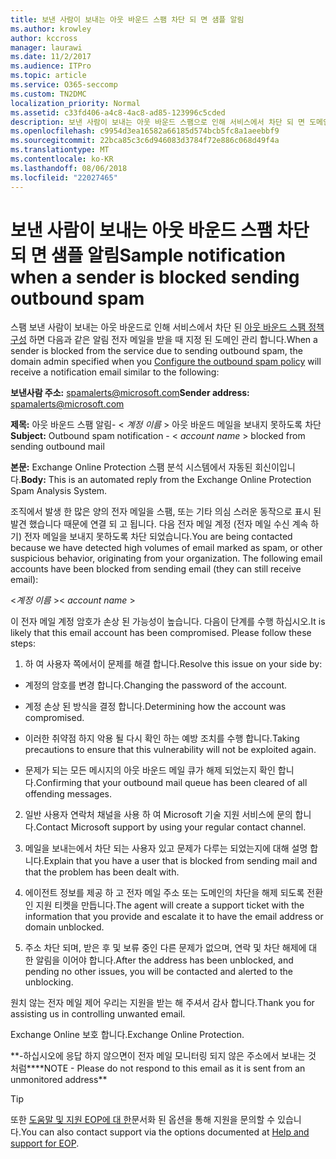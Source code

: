 ```yaml
---
title: 보낸 사람이 보내는 아웃 바운드 스팸 차단 되 면 샘플 알림
ms.author: krowley
author: kccross
manager: laurawi
ms.date: 11/2/2017
ms.audience: ITPro
ms.topic: article
ms.service: O365-seccomp
ms.custom: TN2DMC
localization_priority: Normal
ms.assetid: c33fd406-a4c8-4ac8-ad85-123996c5cded
description: 보낸 사람이 보내는 아웃 바운드 스팸으로 인해 서비스에서 차단 되 면 도메인 관리자 아웃 바운드 스팸 정책 구성이 나타나면 다음과 비슷한 알림 전자 메일을 지정 합니다.
ms.openlocfilehash: c9954d3ea16582a66185d574bcb5fc8a1aeebbf9
ms.sourcegitcommit: 22bca85c3c6d946083d3784f72e886c068d49f4a
ms.translationtype: MT
ms.contentlocale: ko-KR
ms.lasthandoff: 08/06/2018
ms.locfileid: "22027465"
---
```

# <a name="sample-notification-when-a-sender-is-blocked-sending-outbound-spam"></a><span data-ttu-id="1e01f-103">보낸 사람이 보내는 아웃 바운드 스팸 차단 되 면 샘플 알림</span><span class="sxs-lookup"><span data-stu-id="1e01f-103">Sample notification when a sender is blocked sending outbound spam</span></span>

<span data-ttu-id="1e01f-104">스팸 보낸 사람이 보내는 아웃 바운드로 인해 서비스에서 차단 된 [아웃 바운드 스팸 정책 구성](configure-the-outbound-spam-policy.md) 하면 다음과 같은 알림 전자 메일을 받을 때 지정 된 도메인 관리 합니다.</span><span class="sxs-lookup"><span data-stu-id="1e01f-104">When a sender is blocked from the service due to sending outbound spam, the domain admin specified when you [Configure the outbound spam policy](configure-the-outbound-spam-policy.md) will receive a notification email similar to the following:</span></span> 
  
 <span data-ttu-id="1e01f-105">**보낸사람 주소:** spamalerts@microsoft.com</span><span class="sxs-lookup"><span data-stu-id="1e01f-105">**Sender address:** spamalerts@microsoft.com</span></span> 
  
 <span data-ttu-id="1e01f-106">**제목:** 아웃 바운드 스팸 알림- \< *계정 이름* \> 아웃 바운드 메일을 보내지 못하도록 차단    </span><span class="sxs-lookup"><span data-stu-id="1e01f-106">**Subject:** Outbound spam notification - \<  *account name*  \> blocked from sending outbound mail</span></span> 
  
 <span data-ttu-id="1e01f-107">**본문:** Exchange Online Protection 스팸 분석 시스템에서 자동된 회신이입니다.</span><span class="sxs-lookup"><span data-stu-id="1e01f-107">**Body:** This is an automated reply from the Exchange Online Protection Spam Analysis System.</span></span> 
  
<span data-ttu-id="1e01f-p101">조직에서 발생 한 많은 양의 전자 메일을 스팸, 또는 기타 의심 스러운 동작으로 표시 된 발견 했습니다 때문에 연결 되 고 됩니다. 다음 전자 메일 계정 (전자 메일 수신 계속 하기) 전자 메일을 보내지 못하도록 차단 되었습니다.</span><span class="sxs-lookup"><span data-stu-id="1e01f-p101">You are being contacted because we have detected high volumes of email marked as spam, or other suspicious behavior, originating from your organization. The following email accounts have been blocked from sending email (they can still receive email):</span></span>
  
<span data-ttu-id="1e01f-110">\<*계정 이름*  \></span><span class="sxs-lookup"><span data-stu-id="1e01f-110">\< *account name*  \></span></span> 
  
<span data-ttu-id="1e01f-p102">이 전자 메일 계정 암호가 손상 된 가능성이 높습니다. 다음이 단계를 수행 하십시오.</span><span class="sxs-lookup"><span data-stu-id="1e01f-p102">It is likely that this email account has been compromised. Please follow these steps:</span></span>
  
1. <span data-ttu-id="1e01f-113">하 여 사용자 쪽에서이 문제를 해결 합니다.</span><span class="sxs-lookup"><span data-stu-id="1e01f-113">Resolve this issue on your side by:</span></span>
    
  - <span data-ttu-id="1e01f-114">계정의 암호를 변경 합니다.</span><span class="sxs-lookup"><span data-stu-id="1e01f-114">Changing the password of the account.</span></span>
    
  - <span data-ttu-id="1e01f-115">계정 손상 된 방식을 결정 합니다.</span><span class="sxs-lookup"><span data-stu-id="1e01f-115">Determining how the account was compromised.</span></span>
    
  - <span data-ttu-id="1e01f-116">이러한 취약점 하지 악용 될 다시 확인 하는 예방 조치를 수행 합니다.</span><span class="sxs-lookup"><span data-stu-id="1e01f-116">Taking precautions to ensure that this vulnerability will not be exploited again.</span></span>
    
  - <span data-ttu-id="1e01f-117">문제가 되는 모든 메시지의 아웃 바운드 메일 큐가 해제 되었는지 확인 합니다.</span><span class="sxs-lookup"><span data-stu-id="1e01f-117">Confirming that your outbound mail queue has been cleared of all offending messages.</span></span>
    
2. <span data-ttu-id="1e01f-118">일반 사용자 연락처 채널을 사용 하 여 Microsoft 기술 지원 서비스에 문의 합니다.</span><span class="sxs-lookup"><span data-stu-id="1e01f-118">Contact Microsoft support by using your regular contact channel.</span></span>
    
3. <span data-ttu-id="1e01f-119">메일을 보내는에서 차단 되는 사용자 있고 문제가 다루는 되었는지에 대해 설명 합니다.</span><span class="sxs-lookup"><span data-stu-id="1e01f-119">Explain that you have a user that is blocked from sending mail and that the problem has been dealt with.</span></span>
    
4. <span data-ttu-id="1e01f-120">에이전트 정보를 제공 하 고 전자 메일 주소 또는 도메인의 차단을 해제 되도록 전환 인 지원 티켓을 만듭니다.</span><span class="sxs-lookup"><span data-stu-id="1e01f-120">The agent will create a support ticket with the information that you provide and escalate it to have the email address or domain unblocked.</span></span>
    
5. <span data-ttu-id="1e01f-121">주소 차단 되며, 받은 후 및 보류 중인 다른 문제가 없으며, 연락 및 차단 해제에 대 한 알림을 이어야 합니다.</span><span class="sxs-lookup"><span data-stu-id="1e01f-121">After the address has been unblocked, and pending no other issues, you will be contacted and alerted to the unblocking.</span></span>
    
<span data-ttu-id="1e01f-122">원치 않는 전자 메일 제어 우리는 지원을 받는 해 주셔서 감사 합니다.</span><span class="sxs-lookup"><span data-stu-id="1e01f-122">Thank you for assisting us in controlling unwanted email.</span></span>
  
<span data-ttu-id="1e01f-123">Exchange Online 보호 합니다.</span><span class="sxs-lookup"><span data-stu-id="1e01f-123">Exchange Online Protection.</span></span>
  
<span data-ttu-id="1e01f-124">\*\*-하십시오에 응답 하지 않으면이 전자 메일 모니터링 되지 않은 주소에서 보내는 것 처럼\*\*</span><span class="sxs-lookup"><span data-stu-id="1e01f-124">\*\*NOTE - Please do not respond to this email as it is sent from an unmonitored address\*\*</span></span>
  
> [!TIP]
> <span data-ttu-id="1e01f-125">또한 [도움말 및 지원 EOP에 대 한](eop/help-and-support-for-eop.md)문서화 된 옵션을 통해 지원을 문의할 수 있습니다.</span><span class="sxs-lookup"><span data-stu-id="1e01f-125">You can also contact support via the options documented at [Help and support for EOP](eop/help-and-support-for-eop.md).</span></span> 
  

